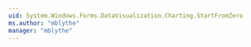 ```yaml
---
uid: System.Windows.Forms.DataVisualization.Charting.StartFromZero
ms.author: "mblythe"
manager: "mblythe"
---
```

